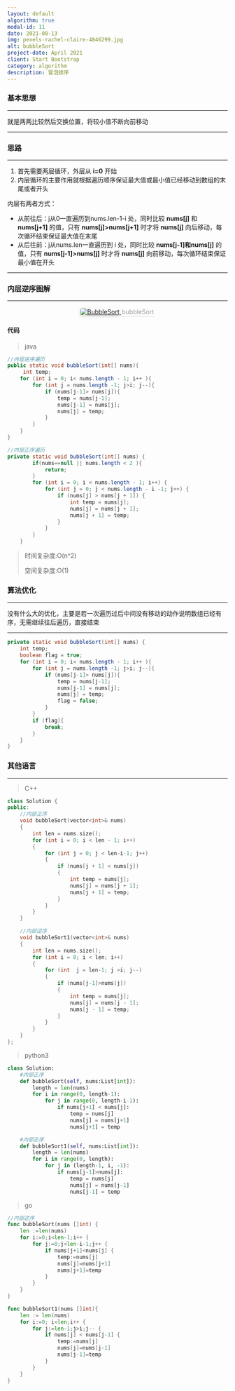 ```yaml
---
layout: default
algorithm: true
modal-id: 11
date: 2021-08-13
img: pexels-rachel-claire-4846299.jpg
alt: bubbleSort
project-date: April 2021
client: Start Bootstrap
category: algorithm
description: 冒泡排序
---
```


### 基本思想
- - -
就是两两比较然后交换位置，将较小值不断向前移动
- - -

### 思路
- - -
1. 首先需要两层循环，外层从 __i=0__ 开始
2. 内层循环的主要作用就根据遍历顺序保证最大值或最小值已经移动到数组的末尾或者开头

内层有两者方式：
- 从前往后：j从0一直遍历到nums.len-1-i 处，同时比较 __nums[j]__ 和 __nums[j+1]__ 的值，只有 __nums[j]>nums[j+1]__ 时才将 __nums[j]__ 向后移动，每次循环结束保证最大值在末尾
- 从后往前：j从nums.len一直遍历到 i 处，同时比较 __nums[j-1]和nums[j]__ 的值，只有 __nums[j-1]>nums[j]__ 时才将 __nums[j]__ 向前移动，每次循环结束保证最小值在开头

- - -

### 内层逆序图解
- - -
<center>
    <a href="https://cdn.jsdelivr.net/gh/BiggerYellow/BiggerYellow.github.io/img/algorithm/bubbleSort/BubbleSort.jpg">
    <img style="border-radius: 0.3125em;
    box-shadow: 0 2px 4px 0 rgba(34,36,38,.12),0 2px 10px 0 rgba(34,36,38,.08);" class="img-responsive img-centered" alt="BubbleSort"
    src="https://cdn.jsdelivr.net/gh/BiggerYellow/BiggerYellow.github.io/img/algorithm/bubbleSort/BubbleSort.jpg">
    <div style="color:orange; border-bottom: 1px solid #d9d9d9;
    display: inline-block;
    color: #999;
    padding: 2px;">bubbleSort</div>
    </a>
</center>

#### 代码
>java

``` java
//内层逆序遍历
public static void bubbleSort(int[] nums){
     int temp;
    for (int i = 0; i< nums.length - 1; i++ ){
        for (int j = nums.length -1; j>i; j--){
            if (nums[j-1]> nums[j]){
                temp = nums[j-1];
                nums[j-1] = nums[j];
                nums[j] = temp;
            }
        }
    }
}

//内层正序遍历
private static void bubbleSort(int[] nums) {
        if(nums==null || nums.length < 2 ){
            return;
        }
        for (int i = 0; i < nums.length - 1; i++) {
            for (int j = 0; j < nums.length - i -1; j++) {   
                if (nums[j] > nums[j + 1]) {
                    int temp = nums[j];
                    nums[j] = nums[j + 1];
                    nums[j + 1] = temp;
                }
            }
        }
    }
```


> 时间复杂度:O(n^2)
>
> 空间复杂度:O(1)

### 算法优化
- - -
没有什么大的优化，主要是若一次遍历过后中间没有移动的动作说明数组已经有序，无需继续往后遍历，直接结束
- - -

``` java
private static void bubbleSort(int[] nums) {
    int temp;
    boolean flag = true;
    for (int i = 0; i< nums.length - 1; i++ ){
        for (int j = nums.length -1; j>i; j--){
            if (nums[j-1]> nums[j]){
                temp = nums[j-1];
                nums[j-1] = nums[j];
                nums[j] = temp;
                flag = false;
            }
        }
        if (flag){
            break;
        }
    }
}
```

### 其他语言
- - -
> C++

``` cpp
class Solution {
public:
	//内部正序
	void bubbleSort(vector<int>& nums)
	{
		int len = nums.size();
		for (int i = 0; i < len - 1; i++)
		{
			for (int j = 0; j < len-i-1; j++)
			{
				if (nums[j + 1] < nums[j])
				{
					int temp = nums[j];
					nums[j] = nums[j + 1];
					nums[j + 1] = temp;
				}
			}
		}
	}

	//内部逆序
	void bubbleSort1(vector<int>& nums)
	{
		int len = nums.size();
		for (int i = 0; i < len; i++)
		{
			for (int  j = len-1; j >i; j--)
			{
				if (nums[j-1]>nums[j])
				{
					int temp = nums[j];
					nums[j] = nums[j - 1];
					nums[j - 1] = temp;
				}
			}
		}
	}
};
```


> python3

``` python
class Solution:
    #内部正序
    def bubbleSort(self, nums:List[int]):
        length = len(nums)
        for i in range(0, length-1):
            for j in range(0, length-i-1):
                if nums[j+1] < nums[j]:
                    temp = nums[j]
                    nums[j] = nums[j+1]
                    nums[j+1] = temp

    #内部正序
    def bubbleSort1(self, nums:List[int]):
        length = len(nums)
        for i in range(0, length):
            for j in (length-1, i, -1):
                if nums[j-1]>nums[j]:
                    temp = nums[j]
                    nums[j] = nums[j-1]
                    nums[j-1] = temp
```
> go

``` go
//内部逆序
func bubbleSort(nums []int) {
	len :=len(nums)
	for i:=0;i<len-1;i++ {
		for j:=0;j<len-i-1;j++ {
			if nums[j+1]<nums[j] {
				temp:=nums[j]
				nums[j]=nums[j+1]
				nums[j+1]=temp
			}
		}
	}
}

func bubbleSort1(nums []int){
	len := len(nums)
	for i:=0; i<len;i++ {
		for j:=len-1;j>i;j-- {
			if nums[j] < nums[j-1] {
				temp:=nums[j]
				nums[j]=nums[j-1]
				nums[j-1]=temp
			}
		}
	}
}
```